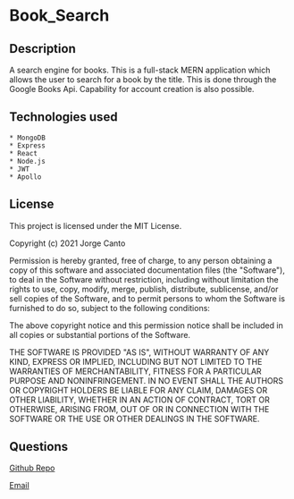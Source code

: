 # Book_Search

## Description 
A search engine for books. This is a full-stack MERN application which allows the user to search for a book by the title. This is done through the Google Books Api. Capability for account creation is also possible.

## Technologies used
    * MongoDB
    * Express
    * React
    * Node.js
    * JWT
    * Apollo 

## License
This project is licensed under the MIT License.

Copyright (c) 2021 Jorge Canto

Permission is hereby granted, free of charge, to any person obtaining a copy of this software and associated documentation files (the "Software"), to deal in the Software without restriction, including without limitation the rights to use, copy, modify, merge, publish, distribute, sublicense, and/or sell copies of the Software, and to permit persons to whom the Software is furnished to do so, subject to the following conditions:

The above copyright notice and this permission notice shall be included in all copies or substantial portions of the Software.

THE SOFTWARE IS PROVIDED "AS IS", WITHOUT WARRANTY OF ANY KIND, EXPRESS OR IMPLIED, INCLUDING BUT NOT LIMITED TO THE WARRANTIES OF MERCHANTABILITY, FITNESS FOR A PARTICULAR PURPOSE AND NONINFRINGEMENT. IN NO EVENT SHALL THE AUTHORS OR COPYRIGHT HOLDERS BE LIABLE FOR ANY CLAIM, DAMAGES OR OTHER LIABILITY, WHETHER IN AN ACTION OF CONTRACT, TORT OR OTHERWISE, ARISING FROM, OUT OF OR IN CONNECTION WITH THE SOFTWARE OR THE USE OR OTHER DEALINGS IN THE SOFTWARE.

## Questions
[Github Repo](https://github.com/jcant770/Book_Search)

[Email](cantoj515@gmail.com)
